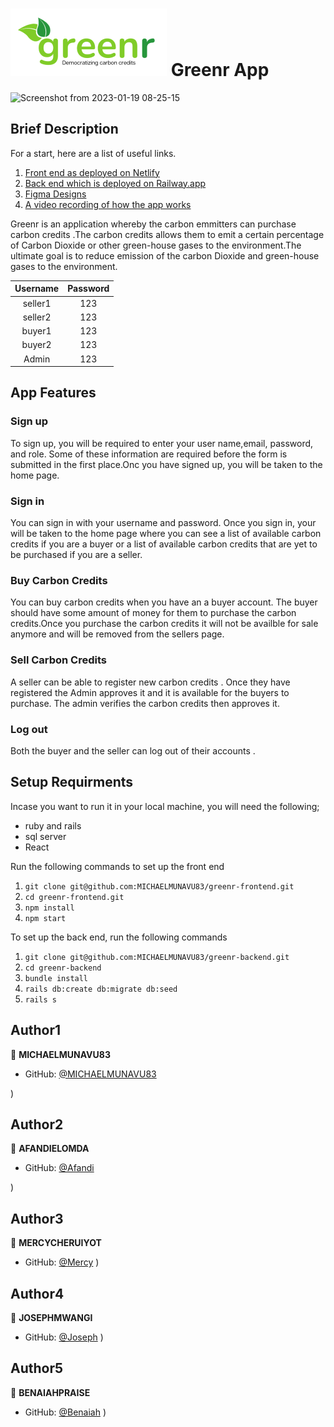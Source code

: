 # ![Green Logo](src/components/Images/headerlogo.png)   Greenr App  


![Screenshot from 2023-01-19 08-25-15](https://user-images.githubusercontent.com/86654131/213364450-7cacdb0b-368d-400f-9f08-9e1b2c3ca5da.png)




## Brief Description
For a start, here are a list of useful links.
1. [Front end as deployed on Netlify](https://greenr-frontend.netlify.app/)
2. [Back end which is deployed on Railway.app]()
3. [Figma Designs](https://www.figma.com/file/SZEEqh7tZ0w0Y2nN2Ky7hp/greenr?node-id=0%3A3)
4. [A video recording of how the app works]()

Greenr is an application whereby the carbon emmitters can purchase carbon credits .The carbon credits allows them to emit a certain percentage of Carbon Dioxide or other green-house gases to the environment.The ultimate goal is to reduce emission of the carbon Dioxide and green-house gases to the environment.


| **Username** | **Password** |
|:------------:|:------------:|
|  seller1     |   123        |
|  seller2     |   123        |
|  buyer1      |   123        |
|  buyer2      |   123        |
|  Admin       |   123        |

## App Features

### Sign up
To sign up, you will be required to enter your user name,email, password, and role. Some of these information are required before the form is submitted in the first place.Onc you have signed up, you will be taken to the home page.

### Sign in
You can sign in with your username and password. Once you sign in, your will be taken to the home page where you can see a list of available carbon credits if you are a buyer or a list of available carbon credits that are yet to be purchased if you are a seller.

### Buy Carbon Credits
You can buy carbon credits when you have an a buyer account. The buyer should have some amount of money for them to purchase  the carbon credits.Once you purchase the carbon credits it will not be availble for sale anymore and will be removed from the sellers page.

### Sell Carbon Credits
A seller can be able to register new carbon credits . Once they have registered the Admin approves it and it is available for the buyers to purchase. The admin verifies the carbon credits then approves it.

### Log out
Both the buyer and the seller can log out of their accounts .

## Setup Requirments
Incase you want to run it in your local machine, you will need the following;
- ruby and rails 
- sql server
-   React

Run the following commands to set up the front end
1.  `git clone git@github.com:MICHAELMUNAVU83/greenr-frontend.git`
2.  `cd greenr-frontend.git`
3.  `npm install`
4.  `npm start`

To set up the back end, run the following commands
1.  `git clone git@github.com:MICHAELMUNAVU83/greenr-backend.git`
2.  `cd greenr-backend`
3.  `bundle install`
4.  `rails db:create db:migrate db:seed`
4.  `rails s`





## Author1
👤 **MICHAELMUNAVU83**

- GitHub: [@MICHAELMUNAVU83](https://github.com/MICHAELMUNAVU83)

)

## Author2
👤 **AFANDIELOMDA**

- GitHub: [@Afandi](https://github.com/AfandiElomda)

)

## Author3
👤 **MERCYCHERUIYOT**

- GitHub: [@Mercy](https://github.com/Mercy-Cheruiyot)
)

## Author4
👤 **JOSEPHMWANGI**

- GitHub: [@Joseph](https://github.com/Realmunene)
)

## Author5
👤 **BENAIAHPRAISE**

- GitHub: [@Benaiah](https://github.com/benaiah-ke)
)



